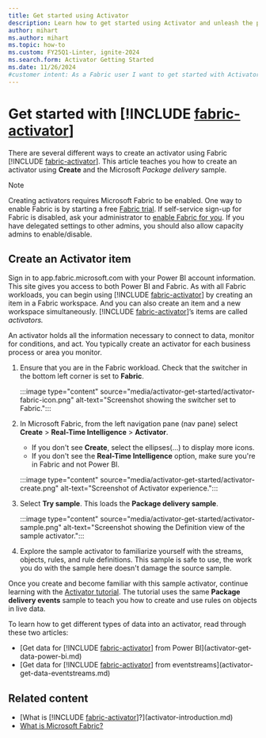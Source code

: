 ```yaml
---
title: Get started using Activator
description: Learn how to get started using Activator and unleash the power of data-driven decision making in your organization.
author: mihart
ms.author: mihart
ms.topic: how-to
ms.custom: FY25Q1-Linter, ignite-2024
ms.search.form: Activator Getting Started
ms.date: 11/26/2024
#customer intent: As a Fabric user I want to get started with Activator.
---
```


# Get started with [!INCLUDE [fabric-activator](../includes/fabric-activator.md)]

There are several different ways to create an activator using Fabric [!INCLUDE [fabric-activator](../includes/fabric-activator.md)]. This article teaches you how to create an activator using **Create** and the Microsoft *Package delivery* sample.

> [!NOTE] 
> Creating activators requires Microsoft Fabric to be enabled. One way to enable Fabric is by starting a free [Fabric trial](https://www.microsoft.com/microsoft-fabric/getting-started#:~:text=Sign%20in%20to%20app.fabric.microsoft.com%20with%20your%20Power%20BI,manager%20tool%20in%20the%20app%E2%80%94no%20credit%20card%20required.?msockid=0ac54d18fb8866d81ccc5e5bff8868a4).
> If self-service sign-up for Fabric is disabled, ask your administrator to [enable Fabric for you](../admin/fabric-switch.md). 
>If you have delegated settings to other admins, you should also allow capacity admins to enable/disable.

## Create an Activator item

Sign in to app.fabric.microsoft.com with your Power BI account information. This site gives you access to both Power BI and Fabric. As with all Fabric workloads, you can begin using [!INCLUDE [fabric-activator](../includes/fabric-activator.md)] by creating an item in a Fabric workspace. And you can also create an item and a new workspace simultaneously. [!INCLUDE [fabric-activator](../includes/fabric-activator.md)]’s items are called *activators.* 

An activator holds all the information necessary to connect to data, monitor for conditions, and act. You typically create an activator for each business process or area you monitor.

1. Ensure that you are in the Fabric workload. Check that the switcher in the bottom left corner is set to **Fabric**.

    :::image type="content" source="media/activator-get-started/activator-fabric-icon.png" alt-text="Screenshot showing the switcher set to Fabric.":::

1. In Microsoft Fabric, from the left navigation pane (nav pane) select **Create** > **Real-Time Intelligence** > **Activator**. 

    - If you don't see **Create**, select the ellipses(...) to display more icons.
    - If you don't see the **Real-Time Intelligence** option, make sure you're in Fabric and not Power BI.

    :::image type="content" source="media/activator-get-started/activator-create.png" alt-text="Screenshot of Activator experience.":::

2. Select **Try sample**. This loads the **Package delivery sample**. 

    :::image type="content" source="media/activator-get-started/activator-sample.png" alt-text="Screenshot showing the Definition view of the sample activator.":::

3. Explore the sample activator to familiarize yourself with the streams, objects, rules, and rule definitions. This sample is safe to use, the work you do with the sample here doesn't damage the source sample.

Once you create and become familiar with this sample activator, continue learning with the [Activator tutorial](activator-tutorial.md). The tutorial uses the same **Package delivery events** sample to teach you how to create and use rules on objects in live data. 

To learn how to get different types of data into an activator, read through these two articles:

- [Get data for [!INCLUDE [fabric-activator](../includes/fabric-activator.md)] from Power BI](activator-get-data-power-bi.md)
- [Get data for [!INCLUDE [fabric-activator](../includes/fabric-activator.md)] from eventstreams](activator-get-data-eventstreams.md)

## Related content

- [What is [!INCLUDE [fabric-activator](../includes/fabric-activator.md)]?](activator-introduction.md)
- [What is Microsoft Fabric?](../../get-started/microsoft-fabric-overview.md)